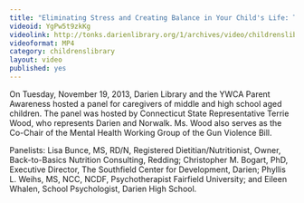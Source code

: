 ```yaml
---
title: "Eliminating Stress and Creating Balance in Your Child's Life: Teens"
videoid: YgPw5t9zkKg
videolink: http://tonks.darienlibrary.org/1/archives/video/childrenslibrary/20131119_eliminating_stress_teens.mp4
videoformat: MP4
category: childrenslibrary
layout: video
published: yes
---
```


On Tuesday, November 19, 2013, Darien Library and the YWCA Parent Awareness hosted a panel for caregivers of middle and high school aged children. The panel was hosted by Connecticut State Representative Terrie Wood, who represents Darien and Norwalk. Ms. Wood also serves as the Co-Chair of the Mental Health Working Group of the Gun Violence Bill.

Panelists: Lisa Bunce, MS, RD/N, Registered Dietitian/Nutritionist, Owner, Back-to-Basics Nutrition Consulting, Redding; Christopher M. Bogart, PhD, Executive Director, The Southfield Center for Development, Darien; Phyllis L. Weihs, MS, NCC, NCDF, Psychotherapist Fairfield University; and Eileen Whalen, School Psychologist, Darien High School.